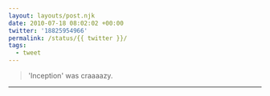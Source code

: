 ```yaml
---
layout: layouts/post.njk
date: 2010-07-18 08:02:02 +00:00
twitter: '18825954966'
permalink: /status/{{ twitter }}/
tags: 
  - tweet
---
```


> 'Inception' was craaaazy.

---
